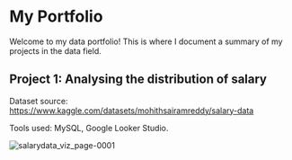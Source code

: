 # My Portfolio

Welcome to my data portfolio! This is where I document a summary of my projects in the data field.

## Project 1: Analysing the distribution of salary

Dataset source: https://www.kaggle.com/datasets/mohithsairamreddy/salary-data

Tools used: MySQL, Google Looker Studio.

![salarydata_viz_page-0001](https://github.com/user-attachments/assets/c31b70ca-13e0-4584-9b5f-a27151e6bf48)
